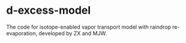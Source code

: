 # d-excess-model
The code for isotope-enabled vapor transport model with raindrop re-evaporation, developed by ZX and MJW.
